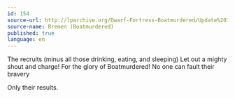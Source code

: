 ```yaml
---
id: 154
source-url: http://lparchive.org/Dwarf-Fortress-Boatmurdered/Update%201-20/
source-name: Bremen (Boatmurdered)
published: true
language: en
---
```

The recruits (minus all those drinking, eating, and sleeping) Let out a mighty shout and charge! For the glory of Boatmurdered! No one can fault their bravery

Only their results.
